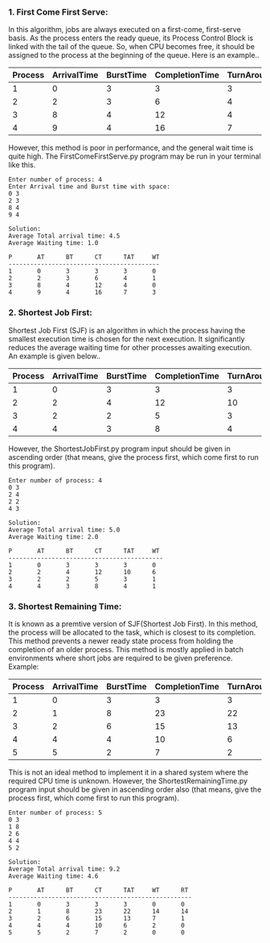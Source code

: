 ### 1. First Come First Serve:
In this algorithm, jobs are always executed on a first-come, first-serve basis. As the process enters the ready queue, its Process Control Block is linked with the tail of the queue. So, when CPU becomes free, it should be assigned to the process at the beginning of the queue. Here is an example..

| Process | ArrivalTime | BurstTime | CompletionTime | TurnAroundTime | WaitingTime |
|---------|-------------|-----------|----------------|----------------|-------------|
|1|0|3|3|3|0|
|2|2|3|6|4|1|
|3|8|4|12|4|0|
|4|9|4|16|7|3|

However, this method is poor in performance, and the general wait time is quite high. The FirstComeFirstServe.py program may be run in your terminal like this.
```
Enter number of process: 4       
Enter Arrival time and Burst time with space: 
0 3
2 3
8 4
9 4

Solution: 
Average Total arrival time: 4.5
Average Waiting time: 1.0

P       AT      BT      CT      TAT     WT
------------------------------------------
1       0       3       3       3       0
2       2       3       6       4       1
3       8       4       12      4       0
4       9       4       16      7       3
```

### 2. Shortest Job First:
Shortest Job First (SJF) is an algorithm in which the process having the smallest execution time is chosen for the next execution. It significantly reduces the average waiting time for other processes awaiting execution. An example is given below..

| Process | ArrivalTime | BurstTime | CompletionTime | TurnAroundTime | WaitingTime |
|---------|-------------|-----------|----------------|----------------|-------------|
|1|0|3|3|3|0|
|2|2|4|12|10|6|
|3|2|2|5|3|1|
|4|4|3|8|4|1|

However, the ShortestJobFirst.py program input should be given in ascending order (that means, give the process first, which come first to run this program).
```
Enter number of process: 4
0 3
2 4
2 2
4 3

Solution: 
Average Total arrival time: 5.0
Average Waiting time: 2.0

P       AT      BT      CT      TAT     WT
-------------------------------------------
1       0       3       3       3       0
2       2       4       12      10      6
3       2       2       5       3       1
4       4       3       8       4       1

```


### 3. Shortest Remaining Time:
It is known as a premtive version of SJF(Shortest Job First). In this method, the process will be allocated to the task, which is closest to its completion. This method prevents a newer ready state process from holding the completion of an older process. This method is mostly applied in batch environments where short jobs are required to be given preference. Example:

| Process | ArrivalTime | BurstTime | CompletionTime | TurnAroundTime | WaitingTime | ResponseTime
|---------|-------------|-----------|----------------|----------------|-------------|-------------|
|1|0|3|3|3|0|0|
|2|1|8|23|22|14|14|
|3|2|6|15|13|7|1|
|4|4|4|10|6|2|0|
|5|5|2|7|2|0|0|

This is not an ideal method to implement it in a shared system where the required CPU time is unknown.
However, the ShortestRemainingTime.py program input should be given in ascending order also (that means, give the process first, which come first to run this program).

```
Enter number of process: 5
0 3
1 8
2 6
4 4
5 2

Solution: 
Average Total arrival time: 9.2
Average Waiting time: 4.6

P       AT      BT      CT      TAT     WT      RT
---------------------------------------------------
1       0       3       3       3       0       0
2       1       8       23      22      14      14
3       2       6       15      13      7       1
4       4       4       10      6       2       0
5       5       2       7       2       0       0

```
